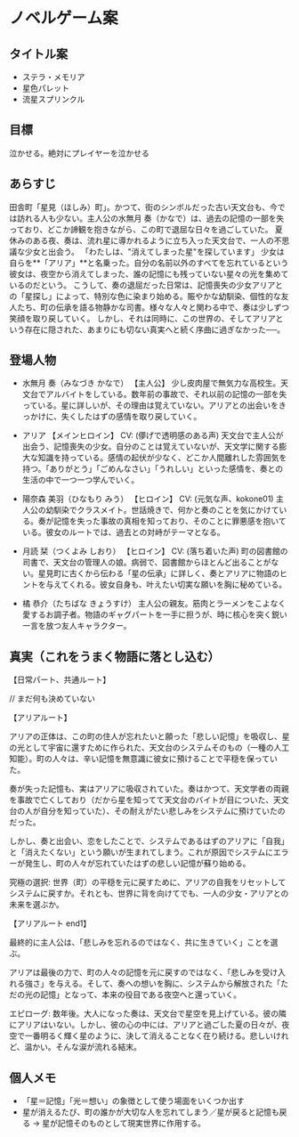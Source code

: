 # ノベルゲーム案
## タイトル案
 - ステラ・メモリア
 - 星色パレット
 - 流星スプリンクル
## 目標
泣かせる。絶対にプレイヤーを泣かせる
## あらすじ
田舎町「星見（ほしみ）町」。かつて、街のシンボルだった古い天文台も、今では訪れる人も少ない。主人公の水無月 奏（かなで）は、過去の記憶の一部を失っており、どこか諦観を抱きながら、この町で退屈な日々を過ごしていた。
夏休みのある夜、奏は、流れ星に導かれるように立ち入った天文台で、一人の不思議な少女と出会う。
「わたしは、"消えてしまった星"を探しています」
少女は自らを**「アリア」**と名乗った。自分の名前以外のすべてを忘れているという彼女は、夜空から消えてしまった、誰の記憶にも残っていない星々の光を集めているのだという。
こうして、奏の退屈だった日常は、記憶喪失の少女アリアとの「星探し」によって、特別な色に染まり始める。賑やかな幼馴染、個性的な友人たち、町の伝承を語る物静かな司書。様々な人々と関わる中で、奏は少しずつ笑顔を取り戻していく。
しかし、それは同時に、この世界の、そしてアリアという存在に隠された、あまりにも切ない真実へと続く序曲に過ぎなかった──。

## 登場人物
 - 水無月 奏（みなづき かなで） 【主人公】
少し皮肉屋で無気力な高校生。天文台でアルバイトをしている。数年前の事故で、それ以前の記憶の一部を失っている。星に詳しいが、その理由は覚えていない。アリアとの出会いをきっかけに、失くしたはずの感情を取り戻していく。

 - アリア 【メインヒロイン】
CV: (儚げで透明感のある声)
天文台で主人公が出会う、記憶喪失の少女。自分のことは覚えていないが、天文学に関する膨大な知識を持っている。感情の起伏が少なく、どこか人間離れした雰囲気を持つ。「ありがとう」「ごめんなさい」「うれしい」といった感情を、奏との生活の中で一つ一つ学んでいく。

 - 陽奈森 美羽（ひなもり みう） 【ヒロイン】
CV: (元気な声、kokone01)
主人公の幼馴染でクラスメイト。世話焼きで、何かと奏のことを気にかけている。奏が記憶を失った事故の真相を知っており、そのことに罪悪感を抱いている。彼女のルートでは、過去との対峙がテーマとなる。

 - 月読 栞（つくよみ しおり） 【ヒロイン】
CV: (落ち着いた声)
町の図書館の司書で、天文台の管理人の娘。病弱で、図書館からほとんど出ることがない。星見町に古くから伝わる「星の伝承」に詳しく、奏とアリアに物語のヒントを与えてくれる。彼女自身も、叶えたい切実な願いを胸に秘めている。

 - 橘 恭介（たちばな きょうすけ）
主人公の親友。筋肉とラーメンをこよなく愛するお調子者。物語のギャグパートを一手に担うが、時に核心を突く鋭い一言を放つ友人キャラクター。

## 真実（これをうまく物語に落とし込む）
【日常パート、共通ルート】

// まだ何も決めていない

【アリアルート】

アリアの正体は、この町の住人が忘れたいと願った「悲しい記憶」を吸収し、星の光として宇宙に還すために作られた、天文台のシステムそのもの（一種の人工知能）。町の人々は、辛い記憶を無意識に彼女に預けることで平穏を保っていた。

奏が失った記憶も、実はアリアに吸収されていた。奏はかつて、天文学者の両親を事故で亡くしており（だから星を知ってて天文台のバイトが目についた、天文台の人が自分を知っていた）、その耐えがたい悲しみをシステムに預けていたのだった。

しかし、奏と出会い、恋をしたことで、システムであるはずのアリアに「自我」と「消えたくない」という願いが生まれてしまう。これが原因でシステムにエラーが発生し、町の人々が忘れていたはずの悲しい記憶が蘇り始める。

究極の選択: 世界（町）の平穏を元に戻すために、アリアの自我をリセットしてシステムに戻すか。それとも、世界に背を向けてでも、一人の少女・アリアとの未来を選ぶか。

【アリアルート end1】

最終的に主人公は、「悲しみを忘れるのではなく、共に生きていく」ことを選ぶ。

アリアは最後の力で、町の人々の記憶を元に戻すのではなく、「悲しみを受け入れる強さ」を与える。そして、奏への想いを胸に、システムから解放された「ただの光の記憶」となって、本来の役目である夜空へと還っていく。

エピローグ: 数年後。大人になった奏は、天文台で星空を見上げている。彼の隣にアリアはいない。しかし、彼の心の中には、アリアと過ごした夏の日々が、夜空で一番明るく輝く星のように、決して消えることなく在り続ける。悲しいけれど、温かい。そんな涙が流れる結末。

## 個人メモ
 - 「星＝記憶」「光＝想い」の象徴として使う場面をいくつか出す
 - 星が消えるたび、町の誰かが大切な人を忘れてしまう／星が戻ると記憶も戻る -> 星が記憶そのものとして現実世界に作用する。

